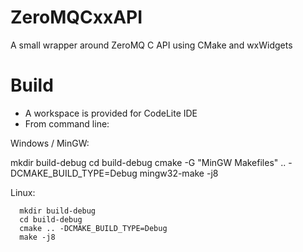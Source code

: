 ZeroMQCxxAPI
============

A small wrapper around ZeroMQ C API using CMake and wxWidgets

Build
=====

* A workspace is provided for CodeLite IDE
* From command line:
  
Windows / MinGW:

  mkdir build-debug
  cd build-debug
  cmake -G "MinGW Makefiles" .. -DCMAKE_BUILD_TYPE=Debug
  mingw32-make -j8
  
Linux:
```
  mkdir build-debug
  cd build-debug
  cmake .. -DCMAKE_BUILD_TYPE=Debug
  make -j8
```

